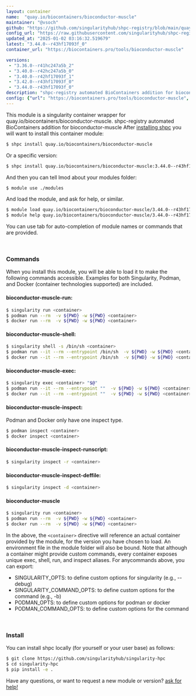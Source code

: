 ```yaml
---
layout: container
name:  "quay.io/biocontainers/bioconductor-muscle"
maintainer: "@vsoch"
github: "https://github.com/singularityhub/shpc-registry/blob/main/quay.io/biocontainers/bioconductor-muscle/container.yaml"
config_url: "https://raw.githubusercontent.com/singularityhub/shpc-registry/main/quay.io/biocontainers/bioconductor-muscle/container.yaml"
updated_at: "2025-01-02 03:16:32.519679"
latest: "3.44.0--r43hf17093f_0"
container_url: "https://biocontainers.pro/tools/bioconductor-muscle"

versions:
 - "3.36.0--r41hc247a5b_2"
 - "3.40.0--r42hc247a5b_0"
 - "3.40.0--r42hf17093f_1"
 - "3.42.0--r43hf17093f_0"
 - "3.44.0--r43hf17093f_0"
description: "shpc-registry automated BioContainers addition for bioconductor-muscle"
config: {"url": "https://biocontainers.pro/tools/bioconductor-muscle", "maintainer": "@vsoch", "description": "shpc-registry automated BioContainers addition for bioconductor-muscle", "latest": {"3.44.0--r43hf17093f_0": "sha256:00844cbb60561f6e71bd7dffab9bd9e57a69ac5895e169d1fcfc2d4a69eefe33"}, "tags": {"3.36.0--r41hc247a5b_2": "sha256:1904411d39d7c00dbf18cef33c82180ce03eec476ea7b87e2e34c220e81bdf57", "3.40.0--r42hc247a5b_0": "sha256:1e65564055c026d4dceec663ac41c92b82d99aa7c767a4cdbe98186fce247746", "3.40.0--r42hf17093f_1": "sha256:f6951530428894a211acf7619f45983e4e989633c577ca970d0347e617d951a4", "3.42.0--r43hf17093f_0": "sha256:57b65c3eb36c3ac310f16c93742e643f1350d435e7856e73fda9bc2915107a43", "3.44.0--r43hf17093f_0": "sha256:00844cbb60561f6e71bd7dffab9bd9e57a69ac5895e169d1fcfc2d4a69eefe33"}, "docker": "quay.io/biocontainers/bioconductor-muscle"}
---
```


This module is a singularity container wrapper for quay.io/biocontainers/bioconductor-muscle.
shpc-registry automated BioContainers addition for bioconductor-muscle
After [installing shpc](#install) you will want to install this container module:


```bash
$ shpc install quay.io/biocontainers/bioconductor-muscle
```

Or a specific version:

```bash
$ shpc install quay.io/biocontainers/bioconductor-muscle:3.44.0--r43hf17093f_0
```

And then you can tell lmod about your modules folder:

```bash
$ module use ./modules
```

And load the module, and ask for help, or similar.

```bash
$ module load quay.io/biocontainers/bioconductor-muscle/3.44.0--r43hf17093f_0
$ module help quay.io/biocontainers/bioconductor-muscle/3.44.0--r43hf17093f_0
```

You can use tab for auto-completion of module names or commands that are provided.

<br>

### Commands

When you install this module, you will be able to load it to make the following commands accessible.
Examples for both Singularity, Podman, and Docker (container technologies supported) are included.

#### bioconductor-muscle-run:

```bash
$ singularity run <container>
$ podman run --rm  -v ${PWD} -w ${PWD} <container>
$ docker run --rm  -v ${PWD} -w ${PWD} <container>
```

#### bioconductor-muscle-shell:

```bash
$ singularity shell -s /bin/sh <container>
$ podman run --it --rm --entrypoint /bin/sh  -v ${PWD} -w ${PWD} <container>
$ docker run --it --rm --entrypoint /bin/sh  -v ${PWD} -w ${PWD} <container>
```

#### bioconductor-muscle-exec:

```bash
$ singularity exec <container> "$@"
$ podman run --it --rm --entrypoint ""  -v ${PWD} -w ${PWD} <container> "$@"
$ docker run --it --rm --entrypoint ""  -v ${PWD} -w ${PWD} <container> "$@"
```

#### bioconductor-muscle-inspect:

Podman and Docker only have one inspect type.

```bash
$ podman inspect <container>
$ docker inspect <container>
```

#### bioconductor-muscle-inspect-runscript:

```bash
$ singularity inspect -r <container>
```

#### bioconductor-muscle-inspect-deffile:

```bash
$ singularity inspect -d <container>
```



#### bioconductor-muscle

```bash
$ singularity run <container>
$ podman run --rm  -v ${PWD} -w ${PWD} <container>
$ docker run --rm  -v ${PWD} -w ${PWD} <container>
```


In the above, the `<container>` directive will reference an actual container provided
by the module, for the version you have chosen to load. An environment file in the
module folder will also be bound. Note that although a container
might provide custom commands, every container exposes unique exec, shell, run, and
inspect aliases. For anycommands above, you can export:

 - SINGULARITY_OPTS: to define custom options for singularity (e.g., --debug)
 - SINGULARITY_COMMAND_OPTS: to define custom options for the command (e.g., -b)
 - PODMAN_OPTS: to define custom options for podman or docker
 - PODMAN_COMMAND_OPTS: to define custom options for the command

<br>

### Install

You can install shpc locally (for yourself or your user base) as follows:

```bash
$ git clone https://github.com/singularityhub/singularity-hpc
$ cd singularity-hpc
$ pip install -e .
```

Have any questions, or want to request a new module or version? [ask for help!](https://github.com/singularityhub/singularity-hpc/issues)